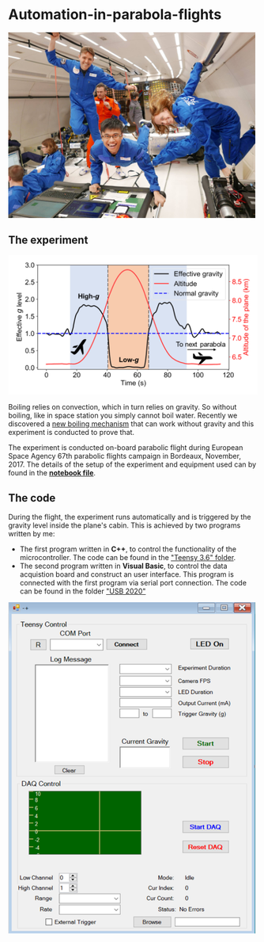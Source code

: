 # Automation-in-parabola-flights

<img src='Figures/in_cabin.jpg' width="500" alt>

## The experiment

<img src='Figures/g_profile.png' width="550" alt>

Boiling relies on convection, which in turn relies on gravity. So without boiling, like in space station you simply cannot boil water. Recently we discovered a [new boiling mechanism](https://journals.aps.org/prfluids/abstract/10.1103/PhysRevFluids.2.014007) that can work without gravity and this experiment is conducted to prove that.

The experiment is conducted on-board parabolic flight during European Space Agency 67th parabolic flights campaign in Bordeaux, November, 2017. The details of the setup of the experiment and equipment used can by found in the **[notebook file](https://github.com/dmnguyen92/Automation-in-parabola-flights/blob/master/Zero-gravity.ipynb)**.

## The code

During the flight, the experiment runs automatically and is triggered by the gravity level inside the plane's cabin. This is achieved by two programs written by me:
* The first program written in **C++**, to control the functionality of the microcontroller. The code can be found in the ["Teensy 3.6" folder](https://github.com/dmnguyen92/Automation-in-parabola-flights/tree/master/Teensy%203.6).
* The second program written in **Visual Basic**, to control the data acquistion board and construct an user interface. This program is connected with the first program via serial port connection. The code can be found in the folder ["USB 2020"](https://github.com/dmnguyen92/Automation-in-parabola-flights/tree/master/USB2020)

<img src='Figures/user_interface.png' width="500" alt>
